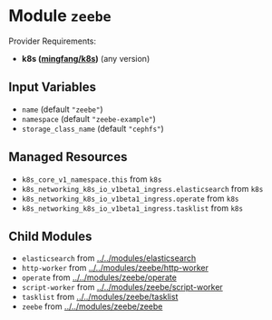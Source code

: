 
# Module `zeebe`

Provider Requirements:
* **k8s ([mingfang/k8s](https://registry.terraform.io/providers/mingfang/k8s/latest))** (any version)

## Input Variables
* `name` (default `"zeebe"`)
* `namespace` (default `"zeebe-example"`)
* `storage_class_name` (default `"cephfs"`)

## Managed Resources
* `k8s_core_v1_namespace.this` from `k8s`
* `k8s_networking_k8s_io_v1beta1_ingress.elasticsearch` from `k8s`
* `k8s_networking_k8s_io_v1beta1_ingress.operate` from `k8s`
* `k8s_networking_k8s_io_v1beta1_ingress.tasklist` from `k8s`

## Child Modules
* `elasticsearch` from [../../modules/elasticsearch](../../modules/elasticsearch)
* `http-worker` from [../../modules/zeebe/http-worker](../../modules/zeebe/http-worker)
* `operate` from [../../modules/zeebe/operate](../../modules/zeebe/operate)
* `script-worker` from [../../modules/zeebe/script-worker](../../modules/zeebe/script-worker)
* `tasklist` from [../../modules/zeebe/tasklist](../../modules/zeebe/tasklist)
* `zeebe` from [../../modules/zeebe/zeebe](../../modules/zeebe/zeebe)

